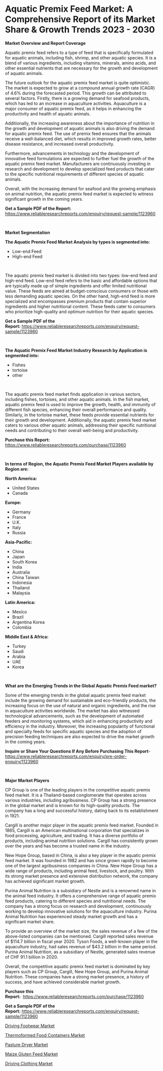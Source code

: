 <p><h1>Aquatic Premix Feed Market: A Comprehensive Report of its Market Share & Growth Trends 2023 - 2030</h1></p><p><strong>Market Overview and Report Coverage</strong></p>
<p><p>Aquatic premix feed refers to a type of feed that is specifically formulated for aquatic animals, including fish, shrimp, and other aquatic species. It is a blend of various ingredients, including vitamins, minerals, amino acids, and other essential nutrients that are necessary for the growth and development of aquatic animals.</p><p>The future outlook for the aquatic premix feed market is quite optimistic. The market is expected to grow at a compound annual growth rate (CAGR) of 4.6% during the forecasted period. This growth can be attributed to several factors. Firstly, there is a growing demand for seafood products, which has led to an increase in aquaculture activities. Aquaculture is a major consumer of aquatic premix feed, as it helps in enhancing the productivity and health of aquatic animals.</p><p>Additionally, the increasing awareness about the importance of nutrition in the growth and development of aquatic animals is also driving the demand for aquatic premix feed. The use of premix feed ensures that the animals receive a well-balanced diet, which results in improved growth rates, better disease resistance, and increased overall productivity.</p><p>Furthermore, advancements in technology and the development of innovative feed formulations are expected to further fuel the growth of the aquatic premix feed market. Manufacturers are continuously investing in research and development to develop specialized feed products that cater to the specific nutritional requirements of different species of aquatic animals.</p><p>Overall, with the increasing demand for seafood and the growing emphasis on animal nutrition, the aquatic premix feed market is expected to witness significant growth in the coming years.</p></p>
<p><strong>Get a Sample PDF of the Report:</strong> <a href="https://www.reliableresearchreports.com/enquiry/request-sample/1123960">https://www.reliableresearchreports.com/enquiry/request-sample/1123960</a></p>
<p>&nbsp;</p>
<p><strong>Market Segmentation</strong></p>
<p><strong>The Aquatic Premix Feed Market Analysis by types is segmented into:</strong></p>
<p><ul><li>Low-end Feed</li><li>High-end Feed</li></ul></p>
<p>&nbsp;</p>
<p><p>The aquatic premix feed market is divided into two types: low-end feed and high-end feed. Low-end feed refers to the basic and affordable options that are typically made up of simple ingredients and offer limited nutritional value. These feeds are aimed at budget-conscious consumers or those with less demanding aquatic species. On the other hand, high-end feed is more specialized and encompasses premium products that contain superior ingredients and higher nutritional content. These feeds cater to consumers who prioritize high-quality and optimum nutrition for their aquatic species.</p></p>
<p><strong>Get a Sample PDF of the Report:</strong>&nbsp;<a href="https://www.reliableresearchreports.com/enquiry/request-sample/1123960">https://www.reliableresearchreports.com/enquiry/request-sample/1123960</a></p>
<p>&nbsp;</p>
<p><strong>The Aquatic Premix Feed Market Industry Research by Application is segmented into:</strong></p>
<p><ul><li>Fishes</li><li>tortoise</li><li>other</li></ul></p>
<p>&nbsp;</p>
<p><p>The aquatic premix feed market finds application in various sectors, including fishes, tortoises, and other aquatic animals. In the fish market, aquatic premix feed is used to improve the growth, health, and immunity of different fish species, enhancing their overall performance and quality. Similarly, in the tortoise market, these feeds provide essential nutrients for their growth and development. Additionally, the aquatic premix feed market caters to various other aquatic animals, addressing their specific nutritional needs and contributing to their overall well-being and productivity.</p></p>
<p><strong>Purchase this Report:</strong>&nbsp; <a href="https://www.reliableresearchreports.com/purchase/1123960">https://www.reliableresearchreports.com/purchase/1123960</a></p>
<p>&nbsp;</p>
<p><strong>In terms of Region, the Aquatic Premix Feed Market Players available by Region are:</strong></p>
<p>
    <p> <strong> North America: </strong>
        <ul>
            <li>United States</li>
            <li>Canada</li>
        </ul>
        </p> 
    <p> <strong> Europe: </strong>
        <ul>
            <li>Germany</li>
            <li>France</li>
            <li>U.K.</li>
            <li>Italy</li>
            <li>Russia</li>
        </ul>
        </p> 
    <p> <strong> Asia-Pacific: </strong>
        <ul>
            <li>China</li>
            <li>Japan</li>
            <li>South Korea</li>
            <li>India</li>
            <li>Australia</li>
            <li>China Taiwan</li>
            <li>Indonesia</li>
            <li>Thailand</li>
            <li>Malaysia</li>
        </ul>
        </p> 
    <p> <strong> Latin America: </strong>
        <ul>
            <li>Mexico</li>
            <li>Brazil</li>
            <li>Argentina Korea</li>
            <li>Colombia</li>
        </ul>
        </p> 
    <p> <strong> Middle East & Africa: </strong>
        <ul>
            <li>Turkey</li>
            <li>Saudi</li>
            <li>Arabia</li>
            <li>UAE</li>
            <li>Korea</li>
        </ul>
    </p>
    </p>
<p>&nbsp;</p>
<p><strong>What are the Emerging Trends in the Global Aquatic Premix Feed market?</strong></p>
<p><p>Some of the emerging trends in the global aquatic premix feed market include the growing demand for sustainable and eco-friendly products, the increasing focus on the use of natural and organic ingredients, and the rise in aquaculture activities worldwide. The market has also witnessed technological advancements, such as the development of automated feeders and monitoring systems, which aid in enhancing productivity and efficiency in the industry. Moreover, the increasing popularity of functional and specialty feeds for specific aquatic species and the adoption of precision feeding techniques are also expected to drive the market growth in the coming years.</p></p>
<p><strong>Inquire or Share Your Questions If Any Before Purchasing This Report</strong>- <a href="https://www.reliableresearchreports.com/enquiry/pre-order-enquiry/1123960">https://www.reliableresearchreports.com/enquiry/pre-order-enquiry/1123960</a></p>
<p>&nbsp;</p>
<p><strong>Major Market Players</strong></p>
<p><p>CP Group is one of the leading players in the competitive aquatic premix feed market. It is a Thailand-based conglomerate that operates across various industries, including agribusiness. CP Group has a strong presence in the global market and is known for its high-quality products. The company has a long and successful history, dating back to its establishment in 1921.</p><p>Cargill is another major player in the aquatic premix feed market. Founded in 1865, Cargill is an American multinational corporation that specializes in food processing, agriculture, and trading. It has a diverse portfolio of products, including animal nutrition solutions. Cargill has consistently grown over the years and has become a trusted name in the industry.</p><p>New Hope Group, based in China, is also a key player in the aquatic premix feed market. It was founded in 1982 and has since grown rapidly to become one of the largest agribusiness companies in China. New Hope Group has a wide range of products, including animal feed, livestock, and poultry. With its strong market presence and extensive distribution network, the company has achieved significant market growth.</p><p>Purina Animal Nutrition is a subsidiary of Nestle and is a renowned name in the animal feed industry. It offers a comprehensive range of aquatic premix feed products, catering to different species and nutritional needs. The company has a strong focus on research and development, continuously working to develop innovative solutions for the aquaculture industry. Purina Animal Nutrition has experienced steady market growth and has a significant market share.</p><p>To provide an overview of the market size, the sales revenue of a few of the above-listed companies can be mentioned. Cargill reported sales revenue of $114.7 billion in fiscal year 2020. Tyson Foods, a well-known player in the aquaculture industry, had sales revenue of $43.2 billion in the same period. Purina Animal Nutrition, as a subsidiary of Nestle, generated sales revenue of CHF 91.1 billion in 2020.</p><p>Overall, the competitive aquatic premix feed market is dominated by key players such as CP Group, Cargill, New Hope Group, and Purina Animal Nutrition. These companies have a strong market presence, a history of success, and have achieved considerable market growth.</p></p>
<p><strong>Purchase this Report:</strong>&nbsp;&nbsp;<a href="https://www.reliableresearchreports.com/purchase/1123960">https://www.reliableresearchreports.com/purchase/1123960</a></p>
<p></p>
<p><strong>Get a Sample PDF of the Report:</strong>&nbsp;<a href="https://www.reliableresearchreports.com/enquiry/request-sample/1123960">https://www.reliableresearchreports.com/enquiry/request-sample/1123960</a></p>
<p><p><a href="https://medium.com/@isomgleason/driving-footwear-market-size-cagr-trends-2024-2030-428424f0701e">Driving Footwear Market</a></p><p><a href="https://medium.com/@freedayundt/thermoformed-food-containers-market-trends-and-market-analysis-forecasted-for-period-2023-2030-74dad488941f">Thermoformed Food Containers Market</a></p><p><a href="https://github.com/rexevange/Market-Research-Report-List-1/blob/main/pasture-dryer-market.md">Pasture Dryer Market</a></p><p><a href="https://github.com/lilstefpacute/Market-Research-Report-List-1/blob/main/maize-gluten-feed-market.md">Maize Gluten Feed Market</a></p><p><a href="https://medium.com/@lilliandach2023/driving-clothing-market-analysis-its-cagr-market-segmentation-and-global-industry-overview-f705439bff5b">Driving Clothing Market</a></p></p>